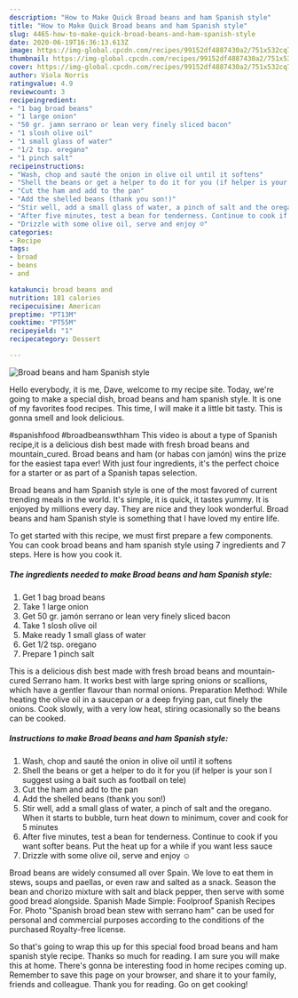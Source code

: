 ```yaml
---
description: "How to Make Quick Broad beans and ham Spanish style"
title: "How to Make Quick Broad beans and ham Spanish style"
slug: 4465-how-to-make-quick-broad-beans-and-ham-spanish-style
date: 2020-06-19T16:36:13.613Z
image: https://img-global.cpcdn.com/recipes/99152df4887430a2/751x532cq70/broad-beans-and-ham-spanish-style-recipe-main-photo.jpg
thumbnail: https://img-global.cpcdn.com/recipes/99152df4887430a2/751x532cq70/broad-beans-and-ham-spanish-style-recipe-main-photo.jpg
cover: https://img-global.cpcdn.com/recipes/99152df4887430a2/751x532cq70/broad-beans-and-ham-spanish-style-recipe-main-photo.jpg
author: Viola Norris
ratingvalue: 4.9
reviewcount: 3
recipeingredient:
- "1 bag broad beans"
- "1 large onion"
- "50 gr. jamn serrano or lean very finely sliced bacon"
- "1 slosh olive oil"
- "1 small glass of water"
- "1/2 tsp. oregano"
- "1 pinch salt"
recipeinstructions:
- "Wash, chop and sauté the onion in olive oil until it softens"
- "Shell the beans or get a helper to do it for you (if helper is your son I suggest using a bait such as football on tele)"
- "Cut the ham and add to the pan"
- "Add the shelled beans (thank you son!)"
- "Stir well, add a small glass of water, a pinch of salt and the oregano. When it starts to bubble, turn heat down to minimum, cover and cook for 5 minutes"
- "After five minutes, test a bean for tenderness. Continue to cook if you want softer beans. Put the heat up for a while if you want less sauce"
- "Drizzle with some olive oil, serve and enjoy ☺"
categories:
- Recipe
tags:
- broad
- beans
- and

katakunci: broad beans and 
nutrition: 181 calories
recipecuisine: American
preptime: "PT13M"
cooktime: "PT55M"
recipeyield: "1"
recipecategory: Dessert

---
```



![Broad beans and ham Spanish style](https://img-global.cpcdn.com/recipes/99152df4887430a2/751x532cq70/broad-beans-and-ham-spanish-style-recipe-main-photo.jpg)

Hello everybody, it is me, Dave, welcome to my recipe site. Today, we're going to make a special dish, broad beans and ham spanish style. It is one of my favorites food recipes. This time, I will make it a little bit tasty. This is gonna smell and look delicious.

#spanishfood #broadbeanswthham This video is about a type of Spanish recipe,it is a delicious dish best made with fresh broad beans and mountain_cured. Broad beans and ham (or habas con jamón) wins the prize for the easiest tapa ever! With just four ingredients, it&#39;s the perfect choice for a starter or as part of a Spanish tapas selection.

Broad beans and ham Spanish style is one of the most favored of current trending meals in the world. It's simple, it is quick, it tastes yummy. It is enjoyed by millions every day. They are nice and they look wonderful. Broad beans and ham Spanish style is something that I have loved my entire life.


To get started with this recipe, we must first prepare a few components. You can cook broad beans and ham spanish style using 7 ingredients and 7 steps. Here is how you cook it.

<!--inarticleads1-->

##### The ingredients needed to make Broad beans and ham Spanish style:

1. Get 1 bag broad beans
1. Take 1 large onion
1. Get 50 gr. jamón serrano or lean very finely sliced bacon
1. Take 1 slosh olive oil
1. Make ready 1 small glass of water
1. Get 1/2 tsp. oregano
1. Prepare 1 pinch salt


This is a delicious dish best made with fresh broad beans and mountain-cured Serrano ham. It works best with large spring onions or scallions, which have a gentler flavour than normal onions. Preparation Method: While heating the olive oil in a saucepan or a deep frying pan, cut finely the onions. Cook slowly, with a very low heat, stiring ocasionally so the beans can be cooked. 

<!--inarticleads2-->

##### Instructions to make Broad beans and ham Spanish style:

1. Wash, chop and sauté the onion in olive oil until it softens
1. Shell the beans or get a helper to do it for you (if helper is your son I suggest using a bait such as football on tele)
1. Cut the ham and add to the pan
1. Add the shelled beans (thank you son!)
1. Stir well, add a small glass of water, a pinch of salt and the oregano. When it starts to bubble, turn heat down to minimum, cover and cook for 5 minutes
1. After five minutes, test a bean for tenderness. Continue to cook if you want softer beans. Put the heat up for a while if you want less sauce
1. Drizzle with some olive oil, serve and enjoy ☺


Broad beans are widely consumed all over Spain. We love to eat them in stews, soups and paellas, or even raw and salted as a snack. Season the bean and chorizo mixture with salt and black pepper, then serve with some good bread alongside. Spanish Made Simple: Foolproof Spanish Recipes For. Photo &#34;Spanish broad bean stew with serrano ham&#34; can be used for personal and commercial purposes according to the conditions of the purchased Royalty-free license. 

So that's going to wrap this up for this special food broad beans and ham spanish style recipe. Thanks so much for reading. I am sure you will make this at home. There's gonna be interesting food in home recipes coming up. Remember to save this page on your browser, and share it to your family, friends and colleague. Thank you for reading. Go on get cooking!
